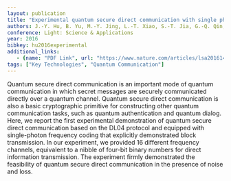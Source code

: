 ```yaml
---
layout: publication
title: "Experimental quantum secure direct communication with single photons"
authors: J.-Y. Hu, B. Yu, M.-Y. Jing, L.-T. Xiao, S.-T. Jia, G.-Q. Qin, G.-L. Long
conference: Light: Science & Applications
year: 2016
bibkey: hu2016experimental
additional_links:
   - {name: "PDF Link", url: "https://www.nature.com/articles/lsa2016144"}
tags: ["Key Technologies", "Quantum Communication"]
---
```

Quantum secure direct communication is an important mode of quantum communication in which secret messages are securely communicated directly over a quantum channel. Quantum secure direct communication is also a basic cryptographic primitive for constructing other quantum communication tasks, such as quantum authentication and quantum dialog. Here, we report the first experimental demonstration of quantum secure direct communication based on the DL04 protocol and equipped with single-photon frequency coding that explicitly demonstrated block transmission. In our experiment, we provided 16 different frequency channels, equivalent to a nibble of four-bit binary numbers for direct information transmission. The experiment firmly demonstrated the feasibility of quantum secure direct communication in the presence of noise and loss.